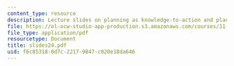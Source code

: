 ```yaml
---
content_type: resource
description: Lecture slides on planning as knowledge-to-action and planning models.
file: https://ol-ocw-studio-app-production.s3.amazonaws.com/courses/11-201-gateway-planning-action-fall-2007/f6c853180d7c22179847c020e18da646_slides24.pdf
file_type: application/pdf
resourcetype: Document
title: slides24.pdf
uid: f6c85318-0d7c-2217-9847-c020e18da646
---
```

